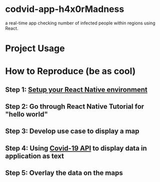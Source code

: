 # codvid-app-h4x0rMadness

a real-time app checking number of infected people within regions using React.

# Project Usage

# How to Reproduce (be as cool)

## Step 1: [Setup your React Native environment](https://reactnative.dev/docs/environment-setup)



## Step 2: Go through React Native Tutorial for "hello world"

## Step 3: Develop use case to display a map

## Step 4: Using [Covid-19 API](https://covid19api.com/) to display data in application as text

## Step 5: Overlay the data on the maps
